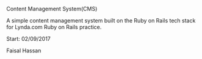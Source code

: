 Content Management System(CMS)

A simple content management system built on the Ruby on Rails tech stack for 
Lynda.com Ruby on Rails practice.

Start: 02/09/2017

Faisal Hassan